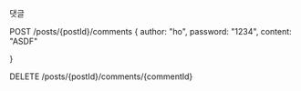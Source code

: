 댓글

POST /posts/{postId}/comments
{
    author: "ho",
    password: "1234",
    content: "ASDF"

}


DELETE /posts/{postId}/comments/{commentId}


